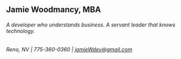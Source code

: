 ## Jamie Woodmancy, MBA

###### A developer who understands business. A servant leader that knows technology.

###### Reno, NV | 775-360-0360 | jamieWdev@gmail.com
